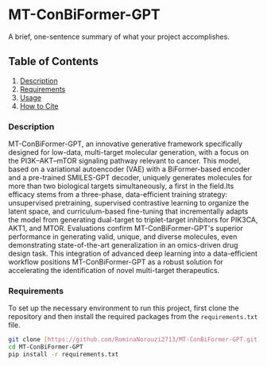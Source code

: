 # MT-ConBiFormer-GPT

A brief, one-sentence summary of what your project accomplishes.

## Table of Contents
1. [Description](#description)
2. [Requirements](#requirements)
3. [Usage](#usage)
4. [How to Cite](#cite)



### Description<a name="description"></a>

 MT-ConBiFormer-GPT, an innovative generative framework specifically designed for low-data, multi-target molecular generation,
 with a focus on the PI3K–AKT–mTOR signaling pathway relevant to cancer. This model, based on a variational autoencoder (VAE)
 with a BiFormer-based encoder and a pre-trained SMILES-GPT decoder, uniquely generates molecules for more than two biological targets simultaneously,
 a first in the field.Its efficacy stems from a three-phase, data-efficient training strategy: unsupervised pretraining, supervised contrastive learning to organize the latent space,
 and curriculum-based fine-tuning that incrementally adapts the model from generating dual-target to triplet-target inhibitors for PIK3CA, AKT1, and MTOR.
 Evaluations confirm MT-ConBiFormer-GPT's superior performance in generating valid, unique, and diverse molecules, even demonstrating state-of-the-art generalization in an omics-driven drug design task. 
 This integration of advanced deep learning into a data-efficient workflow positions MT-ConBiFormer-GPT as a robust solution
 for accelerating the identification of novel multi-target therapeutics.

### Requirements<a name="requirements"></a>

To set up the necessary environment to run this project, first clone the repository and then install the required packages from the `requirements.txt` file.

```bash
git clone [https://github.com/RominaNorouzi2713/MT-ConBiFormer-GPT.git](https://github.com/RominaNorouzi2713/MT-ConBiFormer-GPT.git)
cd MT-ConBiFormer-GPT
pip install -r requirements.txt
